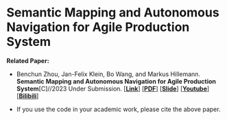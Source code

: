 # Semantic Mapping and Autonomous Navigation for Agile Production System

**Related Paper:**  

+ Benchun Zhou, Jan-Felix Klein, Bo Wang, and Markus Hillemann. **Semantic Mapping and Autonomous Navigation for Agile Production System**[C]//2023 Under Submission. [[**Link**]()] [[**PDF**]()] [[**Slide**](./README_Picture/2023_CASE_Slide.pdf)] [[**Youtube**](https://youtu.be/4_sbpMSwPKs)] [[**Bilibili**](https://www.bilibili.com/video/BV1wk4y1t7q9)]

+ If you use the code in your academic work, please cite the above paper. 

